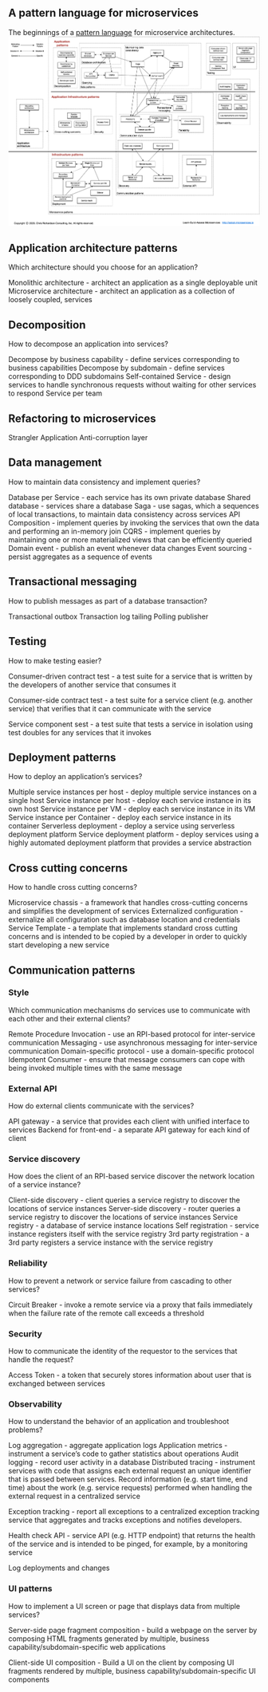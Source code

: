 ## A pattern language for microservices

The beginnings of a [pattern language](http://en.wikipedia.org/wiki/Pattern_language) for microservice architectures.
![MicroservicePatternLanguage](../images/MicroservicePatternLanguage.jpg)
## Application architecture patterns

Which architecture should you choose for an application?

Monolithic architecture - architect an application as a single deployable unit
Microservice architecture - architect an application as a collection of loosely coupled, services
## Decomposition
How to decompose an application into services?

Decompose by business capability - define services corresponding to business capabilities
Decompose by subdomain - define services corresponding to DDD subdomains
Self-contained Service - design services to handle synchronous requests without waiting for other services to respond
Service per team

## Refactoring to microservices

Strangler Application
Anti-corruption layer

## Data management
How to maintain data consistency and implement queries?

Database per Service - each service has its own private database
Shared database - services share a database
Saga - use sagas, which a sequences of local transactions, to maintain data consistency across services
API Composition - implement queries by invoking the services that own the data and performing an in-memory join
CQRS - implement queries by maintaining one or more materialized views that can be efficiently queried
Domain event - publish an event whenever data changes
Event sourcing - persist aggregates as a sequence of events

## Transactional messaging

How to publish messages as part of a database transaction?

Transactional outbox
Transaction log tailing
Polling publisher

## Testing

How to make testing easier?

Consumer-driven contract test - a test suite for a service that is written by the developers of another service that consumes it

Consumer-side contract test - a test suite for a service client (e.g. another service) that verifies that it can communicate with the service

Service component sest - a test suite that tests a service in isolation using test doubles for any services that it invokes

## Deployment patterns

How to deploy an application’s services?

Multiple service instances per host - deploy multiple service instances on a single host
Service instance per host - deploy each service instance in its own host
Service instance per VM - deploy each service instance in its VM
Service instance per Container - deploy each service instance in its container
Serverless deployment - deploy a service using serverless deployment platform
Service deployment platform - deploy services using a highly automated deployment platform that provides a service abstraction

## Cross cutting concerns

How to handle cross cutting concerns?

Microservice chassis - a framework that handles cross-cutting concerns and simplifies the development of services
Externalized configuration - externalize all configuration such as database location and credentials
Service Template - a template that implements standard cross cutting concerns and is intended to be copied by a developer in order to quickly start developing a new service

## Communication patterns

### Style

Which communication mechanisms do services use to communicate with each other and their external clients?

Remote Procedure Invocation - use an RPI-based protocol for inter-service communication
Messaging - use asynchronous messaging for inter-service communication
Domain-specific protocol - use a domain-specific protocol
Idempotent Consumer - ensure that message consumers can cope with being invoked multiple times with the same message

### External API

How do external clients communicate with the services?

API gateway - a service that provides each client with unified interface to services
Backend for front-end - a separate API gateway for each kind of client

### Service discovery

How does the client of an RPI-based service discover the network location of a service instance?

Client-side discovery - client queries a service registry to discover the locations of service instances
Server-side discovery - router queries a service registry to discover the locations of service instances
Service registry - a database of service instance locations
Self registration - service instance registers itself with the service registry
3rd party registration - a 3rd party registers a service instance with the service registry

### Reliability

How to prevent a network or service failure from cascading to other services?

Circuit Breaker - invoke a remote service via a proxy that fails immediately when the failure rate of the remote call exceeds a threshold

### Security

How to communicate the identity of the requestor to the services that handle the request?

Access Token - a token that securely stores information about user that is exchanged between services

### Observability
How to understand the behavior of an application and troubleshoot problems?

Log aggregation - aggregate application logs
Application metrics - instrument a service’s code to gather statistics about operations
Audit logging - record user activity in a database
Distributed tracing - instrument services with code that assigns each external request an unique identifier that is passed between services. Record information (e.g. start time, end time) about the work (e.g. service requests) performed when handling the external request in a centralized service

Exception tracking - report all exceptions to a centralized exception tracking service that aggregates and tracks exceptions and notifies developers.

Health check API - service API (e.g. HTTP endpoint) that returns the health of the service and is intended to be pinged, for example, by a monitoring service

Log deployments and changes

### UI patterns

How to implement a UI screen or page that displays data from multiple services?

Server-side page fragment composition - build a webpage on the server by composing HTML fragments generated by multiple, business capability/subdomain-specific web applications

Client-side UI composition - Build a UI on the client by composing UI fragments rendered by multiple, business capability/subdomain-specific UI components